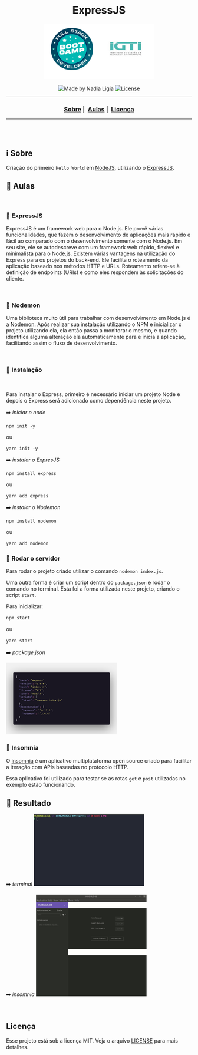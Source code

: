 <h1 align="center">ExpressJS</h1>
<p align="center">
  <img src="../../assets/logo.jpeg" width="300" heigth="300">
</p>


<p align="center">
  <img alt="Made by Nadia Ligia" src="https://img.shields.io/badge/made%20by-Nadia%20Ligia-informational">
  
  <a href="license.md">
  <img alt="License" src="https://img.shields.io/badge/License-MIT-informational">
  </a>
</p>

___

<h3 align="center">
  <a href="#information_source-sobre">Sobre</a>&nbsp;|&nbsp;
  <a href="#book-especificações">Aulas</a>&nbsp;|&nbsp;
  <a href="#rocket-resultado>Resultado</a>&nbsp;|&nbsp;
  <a href="#licença">Licença</a>
</h3>

___

<br>
<br>

## :information_source: Sobre

Criação do primeiro `Hello World` em [NodeJS](https://nodejs.org/en/), utilizando o [ExpressJS](https://expressjs.com/pt-br/).

## :book: Aulas

<br>

### :pushpin: ExpressJS

ExpressJS é um framework web para o Node.js. Ele provê várias funcionalidades, que fazem o desenvolvimento de aplicações mais rápido e fácil ao comparado com o desenvolvimento somente com o Node.js. Em seu site, ele se autodescreve com um framework web rápido, flexível e minimalista para o Node.js.
Existem várias vantagens na utilização do Express para os projetos do back-end. Ele facilita o roteamento da aplicação baseado nos métodos HTTP e URLs. Roteamento refere-se à definição de endpoints (URIs) e como eles respondem às solicitações do cliente.

<br>

### :pushpin: Nodemon

Uma biblioteca muito útil para trabalhar com desenvolvimento em Node.js é a [Nodemon](https://nodemon.io/). Após realizar sua instalação utilizando o NPM e inicializar o projeto utilizando ela, ela então passa a monitorar o mesmo, e quando identifica alguma alteração ela automaticamente para e inicia a aplicação, facilitando assim o fluxo de desenvolvimento.

<br>

### :pushpin: Instalação

<br>

Para instalar o Express, primeiro é necessário iniciar um projeto Node e depois o Express será adicionado como dependência neste projeto.

:arrow_right: *iniciar o node*
```
npm init -y
```

ou

```
yarn init -y
```

:arrow_right: *instalar o ExpresJS*
```
npm install express
```

ou

```
yarn add express
```

:arrow_right: *instalar o Nodemon*
```
npm install nodemon
```

ou

```
yarn add nodemon
```
### :pushpin: Rodar o servidor

Para rodar o projeto criado utilizar o comando `nodemon index.js`.

Uma outra forma é criar um script dentro do `package.json` e rodar o comando no terminal. Esta foi a forma utilizada neste projeto, criando o script `start`.

Para inicializar: 

```bash
npm start
```

ou

```bash
yarn start
```

:arrow_right: *package.json*

<img src="./assets/package-json.png" width="300" heigth="300">

<br>

### :pushpin: Insomnia

O [insomnia](https://insomnia.rest/) é um aplicativo multiplataforma open source criado para facilitar a iteração com APIs baseadas no protocolo HTTP.

Essa aplicativo foi utilizado para testar se as rotas `get` e `post` utilizadas no exemplo estão funcionando.


## :rocket: Resultado

:arrow_right: *terminal*
<img src="./assets/terminal.gif" width="300">

:arrow_right: *insomnia*
<img src="./assets/insomnia.gif" width="300">

<br>

## Licença 

Esse projeto está sob a licença MIT. Veja o arquivo [LICENSE](../../LICENSE) para mais detalhes.

